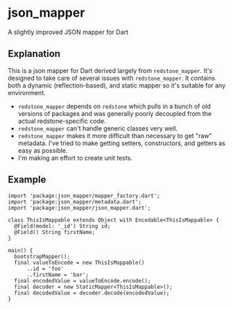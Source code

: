 # json_mapper

A slightly improved JSON mapper for Dart

## Explanation

This is a json mapper for Dart derived largely from `redstone_mapper`. It's designed to take care of
several issues with `redstone_mapper`. It contains both a dynamic (reflection-based), and static
mapper so it's suitable for any environment.

* `redstone_mapper` depends on `redstone` which pulls in a bunch of old versions of 
  packages and was generally poorly decoupled from the actual redstone-specific code.
* `redstone_mapper` can't handle generic classes very well.
* `redstone_mapper` makes it more difficult than necessary to get "raw" metadata.
  I've tried to make getting setters, constructors, and getters as easy as possible.
* I'm making an effort to create unit tests.
  
## Example

    import 'package:json_mapper/mapper_factory.dart';
    import 'package:json_mapper/metadata.dart';
    import 'package:json_mapper/json_mapper.dart';
    
    class ThisIsMappable extends Object with Encodable<ThisIsMappable> {
      @Field(model: '_id') String id;
      @Field() String firstName;
    }
    
    main() {
      bootstrapMapper();
      final valueToEncode = new ThisIsMappable()
          ..id = 'foo'
          ..firstName = 'bar';
      final encodedValue = valueToEncode.encode();
      final decoder = new StaticMapper<ThisIsMappable>();
      final decodedValue = decoder.decode(encodedValue);
    }
    
    
